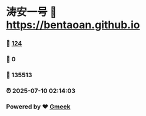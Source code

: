 # 涛安一号 :link: https://bentaoan.github.io 
### :page_facing_up: [124](https://bentaoan.github.io/tag.html) 
### :speech_balloon: 0 
### :hibiscus: 135513 
### :alarm_clock: 2025-07-10 02:14:03 
### Powered by :heart: [Gmeek](https://github.com/Meekdai/Gmeek)
